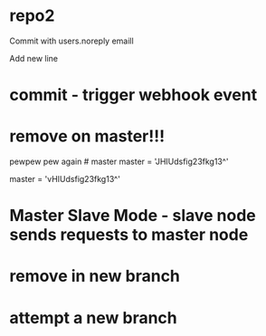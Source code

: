 # repo2

Commit with users.noreply emaill

Add new line
# commit - trigger webhook event

# remove on master!!!
pewpew pew again    # master
master = 'JHIUdsfig23fkg13^'



master = 'vHIUdsfig23fkg13^'

# Master Slave Mode - slave node sends requests to master node



















# remove in new branch

# attempt a new branch





